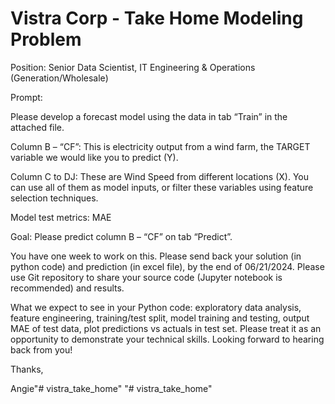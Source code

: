 # Vistra Corp - Take Home Modeling Problem

Position: Senior Data Scientist, IT Engineering & Operations (Generation/Wholesale)

Prompt:

Please develop a forecast model using the data in tab “Train” in the attached file.

Column  B – “CF”:  This is electricity output from a wind farm, the TARGET variable we would like you to predict (Y).

Column C to DJ:  These are Wind Speed from different locations (X).  You can use all of them as model inputs, or filter these variables using feature selection techniques.

Model test metrics: MAE

Goal:  Please predict column B – “CF” on tab “Predict”.

 

You have one week to work on this.  Please send back your solution (in python code) and prediction (in excel file), by the end of 06/21/2024.  Please use Git repository to share your source code (Jupyter notebook is recommended) and results.

 

What we expect to see in your Python code: exploratory data analysis, feature engineering, training/test split,  model training and testing,  output MAE of test data, plot predictions vs actuals in test set. Please treat it as an opportunity to demonstrate your technical skills. Looking forward to hearing back from you!

 

Thanks,

Angie"# vistra_take_home" 
"# vistra_take_home" 
